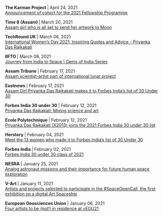 <p>
  <b> The Karman Project </b> | April 24, 2021
  <br> <a href="https://www.karmanproject.org/post/the-karman-project-announces-cohort-for-its-2021-fellowship-programme">
    Announcement of cohort for the 2021 Fellowship Programme
  </a>
</p>
<p>
  <b> Time 8 (Assam) </b> | March 20, 2021
  <br> <a href="https://www.time8.in/meet-priyanka-das-rajkakati-assam-girl-who-is-all-set-to-send-her-artwork-to-moon/">
    Assam girl who is all set to send her artwork to Moon
  </a>
</p>

<p>
  <b> TechRound UK </b> | March 08, 2021
  <br> <a href="https://techround.co.uk/international-womens-day/priyanka-das-rajkakati-2021-forbes-india-30-under-30-winner/">
    International Women’s Day 2021: Inspiring Quotes and Advice - Priyanka Das Rajkakati
  </a>
</p>

<p>
  <b> IIFTO </b> | March 08, 2021 
  <br> <a href="https://www.youtube.com/watch?v=BgeJFqWvfPY">
    Journey from India to Space | Gems of India Series 
  </a>
</p>

<p>
  <b> Assam Tribune </b> | February 17, 2021
  <br> <a href="https://assamtribune.com/assam-scientist-artist-part-of-international-lunar-project/">
    Assam scientist-artist part of international lunar project
  </a>
</p>

<p>
  <b> Eastnews </b> | February 17, 2021
  <br> <a href="https://eastnews.in/assam-girl-priyanka-das-rajkakati-makes-it-to-forbes-indias-list-of-30-under-30/">
    Assam Girl Priyanka Das Rajkakati makes it to Forbes India’s list of 30 Under 30
  </a>
</p>

<p>
  <b> Forbes India 30 under 30 </b> | February 12, 2021
  <br> <a href="https://www.forbesindia.com/article/30-under-30-2021/priyanka-das-rajkakati-mixing-science-and-art/66429/1">
    Priyanka Das Rajkakati: Mixing science and art 
  </a>
</p>

<p>
  <b> Ecole Polytechnique </b> | February 12, 2021
  <br> <a href="https://www.polytechnique.edu/en/content/priyanka-das-rajkakati-x2013-joins-2021-forbes-india-30-under-30-list">
    Priyanka Das Rajkakati (X2013) joins the 2021 Forbes India 30 under 30 list
  </a>
</p>

<p>
  <b> Herstory </b> | February 04, 2021
  <br> <a href="https://yourstory.com/herstory/2021/02/indian-women-forbes-india-30-under-30">
    Meet the 13 women who made it to Forbes India’s list of 30 Under 30
  </a>
</p>

<p>
  <b> Forbes India </b> | February 02, 2021
  <br> <a href="https://www.forbesindia.com/lists/30-under-30-2021/1901/all">
    Forbes India 30 under 30 class of 2021
  </a>
</p>

<p>
  <b>NESRA </b> | January 25, 2021
  <br> <a href="https://www.linkedin.com/posts/nesra-nepalese-space-research-association_nesra-activity-6759476032455217152-g9V_/">
    Analog astronaut missions and their importance for future human space exploration
  </a>
</p>

<p>
  <b>V-Art </b> | January 11, 2021
  <br> <a href="https://www.facebook.com/V.Art.digital/posts/240299600928963">
    Artists and projects selected to participate in the #SpaceOpenCall, the first exhibition on a digital Art Spaceship 
  </a>
</p>

<p>
  <b>European Geosciences Union </b> | January 06, 2021
  <br> <a href="https://www.egu.eu/news/723/four-artists-to-be-not-in-residence-at-vegu21/">
    Four artists to be (not!) in residence at vEGU21
  </a>
</p>
